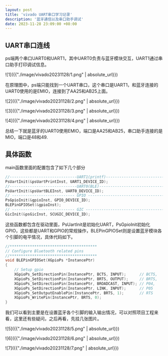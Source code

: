 ```yaml
---
layout: post
title: 'vivado UART串口学习记录'
description: '蓝牙通信以及串口助手调试'
date: 2023-11-28 23:09:00 +08:00
---
```


## UART串口连线

ps端两个串口UART0和UART1，其中UART0负责与蓝牙模块交互，UART1通过串口助手打印调试信息。

![1]({{"./image/vivado20231128/1.png" | absolute_url}})

在原理图中，ps端只能找到一个UART串口，这个串口是UART1，和蓝牙连接的UART0使用的是EMIO，连接到了AA25和AB25上面。

![2]({{"./image/vivado20231128/2.png" | absolute_url}})

![3]({{"./image/vivado20231128/3.png" | absolute_url}})

![4]({{"./image/vivado20231128/4.png" | absolute_url}})

总结一下就是蓝牙的UART0使用EMIO，端口是AA25和AB25，串口助手连接的是MIO，端口是48和49.

## 具体函数

main函数里面的配置包含了如下几个部分
~~~c
//------------------------------UART1(printf)-----------------------------
PsUartInit(&psUartPrintInst, UART1_DEVICE_ID);
//------------------------------UART0(BLE)--------------------------------
PsUartInit(&psUartBLEInst, UART0_DEVICE_ID);
// ---------------------------- GPIO -------------------------------------
PsGpioInit(&gpioInst, GPIO_DEVICE_ID);
BLEPinGPIOSet(&gpioInst);
// ---------------------------- GIC --------------------------------------
GicInit(&psGicInst, SCUGIC_DEVICE_ID);
~~~
这些函数都包含在驱动里面，PsUartInit是初始化UART，PsGpioInit初始化GPIO，这些都是UART和GPIO的常规操作，BLEPinGPIOSet则是设置蓝牙模块各个引脚的电平情况，具体代码如下。
~~~c
//***************************************
// Configure Bluetooth related pins
//***************************************
void BLEPinGPIOSet(XGpioPs *InstancePtr)
{
	// Setup gpio
	XGpioPs_SetDirectionPin(InstancePtr, BCTS, INPUT);		// BCTS,
	XGpioPs_SetDirectionPin(InstancePtr, BRTS, OUTPUT);		// BRTS,
	XGpioPs_SetDirectionPin(InstancePtr, BROADCAST, INPUT); // P04,
	XGpioPs_SetDirectionPin(InstancePtr, LINK, INPUT);		// P05
	XGpioPs_SetOutputEnablePin(InstancePtr, BRTS, 1);		// RTS
	XGpioPs_WritePin(InstancePtr, BRTS, 0);
}
~~~
我们可以看到主要是在设置蓝牙各个引脚的输入输出情况，可以对照项目工程来看，这里还有些疑问，之后再看，先挂几张图片。

![5]({{"./image/vivado20231128/5.png" | absolute_url}})

![6]({{"./image/vivado20231128/6.png" | absolute_url}})

![7]({{"./image/vivado20231128/7.png" | absolute_url}})